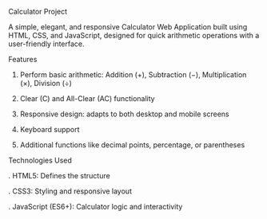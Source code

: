 Calculator Project

A simple, elegant, and responsive Calculator Web Application built using HTML, CSS, and JavaScript, designed for quick arithmetic operations with a user-friendly interface.


Features


1. Perform basic arithmetic: Addition (+), Subtraction (−), Multiplication (×), Division (÷)

2. Clear (C) and All-Clear (AC) functionality

3. Responsive design: adapts to both desktop and mobile screens

4. Keyboard support 

5. Additional functions like decimal points, percentage, or parentheses 



Technologies Used 


. HTML5: Defines the structure

. CSS3: Styling and responsive layout

. JavaScript (ES6+): Calculator logic and interactivity
